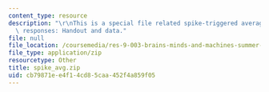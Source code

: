 ```yaml
---
content_type: resource
description: "\r\nThis is a special file related spike-triggered averaging of neural\
  \ responses: Handout and data."
file: null
file_location: /coursemedia/res-9-003-brains-minds-and-machines-summer-course-summer-2015/cb79871ee4f14cd85caa452f4a859f05_spike_avg.zip
file_type: application/zip
resourcetype: Other
title: spike_avg.zip
uid: cb79871e-e4f1-4cd8-5caa-452f4a859f05
---
```

